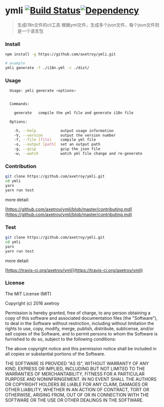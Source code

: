 # ymli [![Build Status](https://travis-ci.org/axetroy/ymli.svg?branch=master)](https://travis-ci.org/axetroy/ymli)[![Dependency](https://david-dm.org/axetroy/ymli.svg)](https://david-dm.org/axetroy/ymli)


> 生成i18n文件的cli工具
> 根据yml文件，生成多个json文件，每个json文件则是一个语言包

### Install

```bash
npm install -g https://github.com/axetroy/ymli.git

# example
ymli generate -f ./i18n.yml -c ./dist/
```

### Usage

```bash
  Usage: ymli generate <options>


  Commands:

    generate   compile the yml file and generate i18n file

  Options:

    -h, --help           output usage information
    -V, --version        output the version number
    -f, --file [file]    compile yml file
    -o, --output [path]  set an output path
    -g, --gzip           gzip the json file
    -w, --watch          watch yml file change and re-generate

```

### Contribution

```bash
git clone https://github.com/axetroy/ymli.git
cd ymli
yarn
yarn run test
```

more detail:

[https://github.com/axetroy/ymli/blob/master/contributing.md](https://github.com/axetroy/ymli/blob/master/contributing.md)

### Test

```bash
git clone https://github.com/axetroy/ymli.git
cd ymli
yarn
yarn run test
```

more detail:

[https://travis-ci.org/axetroy/ymli](https://travis-ci.org/axetroy/ymli)

### License

The MIT License (MIT)

Copyright (c) 2016 axetroy

Permission is hereby granted, free of charge, to any person obtaining a copy
of this software and associated documentation files (the "Software"), to deal
in the Software without restriction, including without limitation the rights
to use, copy, modify, merge, publish, distribute, sublicense, and/or sell
copies of the Software, and to permit persons to whom the Software is
furnished to do so, subject to the following conditions:

The above copyright notice and this permission notice shall be included in all
copies or substantial portions of the Software.

THE SOFTWARE IS PROVIDED "AS IS", WITHOUT WARRANTY OF ANY KIND, EXPRESS OR
IMPLIED, INCLUDING BUT NOT LIMITED TO THE WARRANTIES OF MERCHANTABILITY,
FITNESS FOR A PARTICULAR PURPOSE AND NONINFRINGEMENT. IN NO EVENT SHALL THE
AUTHORS OR COPYRIGHT HOLDERS BE LIABLE FOR ANY CLAIM, DAMAGES OR OTHER
LIABILITY, WHETHER IN AN ACTION OF CONTRACT, TORT OR OTHERWISE, ARISING FROM,
OUT OF OR IN CONNECTION WITH THE SOFTWARE OR THE USE OR OTHER DEALINGS IN THE
SOFTWARE.